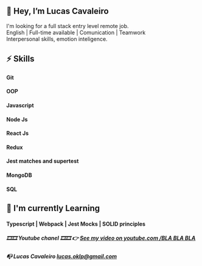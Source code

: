 
## 👋 Hey, I’m Lucas Cavaleiro

 I'm looking for a  full stack entry level  remote job.<br />
 English | Full-time available | Comunication | Teamwork <br />
 Interpersonal skills, emotion inteligence.<br />

 
 
##  ⚡ Skills 
#### Git
#### OOP 
#### Javascript
#### Node Js 
#### React Js
#### Redux
#### Jest matches and supertest
#### MongoDB
#### SQL
 
 
 
##   🌱 I'm currently Learning

####   Typescript   |   Webpack   |   Jest Mocks   |   SOLID principles
         

##### 🎞️🎞️ Youtube chanel 🎞️🎞️  👉 <a href="https://www.youtube.com/watch?v=e_UX89TAR1Y&t=51s" target="_blank">See my video on youtube.com /BLA BLA BLA</a>
##### 📭  Lucas Cavaleiro lucas.oklp@gmail.com

